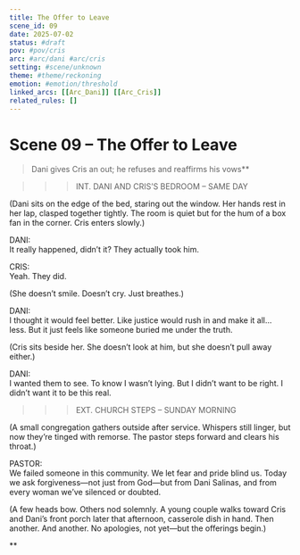 ```yaml
---
title: The Offer to Leave
scene_id: 09
date: 2025-07-02
status: #draft
pov: #pov/cris
arc: #arc/dani #arc/cris
setting: #scene/unknown
theme: #theme/reckoning
emotion: #emotion/threshold
linked_arcs: [[Arc_Dani]] [[Arc_Cris]]
related_rules: []
---
```


# Scene 09 – The Offer to Leave

> Dani gives Cris an out; he refuses and reaffirms his vows**

>>>INT. DANI AND CRIS’S BEDROOM – SAME DAY

(Dani sits on the edge of the bed, staring out the window. Her hands rest in her lap, clasped together tightly. The room is quiet but for the hum of a box fan in the corner. Cris enters slowly.)

DANI:  
It really happened, didn’t it? They actually took him.

CRIS:  
Yeah. They did.

(She doesn’t smile. Doesn’t cry. Just breathes.)

DANI:  
I thought it would feel better. Like justice would rush in and make it all... less. But it just feels like someone buried me under the truth.

(Cris sits beside her. She doesn’t look at him, but she doesn’t pull away either.)

DANI:  
I wanted them to see. To know I wasn’t lying. But I didn’t want to be right. I didn’t want it to be this real.

>>>EXT. CHURCH STEPS – SUNDAY MORNING

(A small congregation gathers outside after service. Whispers still linger, but now they’re tinged with remorse. The pastor steps forward and clears his throat.)

PASTOR:  
We failed someone in this community. We let fear and pride blind us. Today we ask forgiveness—not just from God—but from Dani Salinas, and from every woman we’ve silenced or doubted.

(A few heads bow. Others nod solemnly. A young couple walks toward Cris and Dani’s front porch later that afternoon, casserole dish in hand. Then another. And another. No apologies, not yet—but the offerings begin.)

**